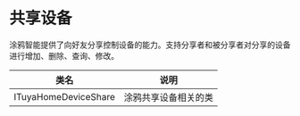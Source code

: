 # 共享设备

涂鸦智能提供了向好友分享控制设备的能力。支持分享者和被分享者对分享的设备进行增加、删除、查询、修改。

|         类名         |         说明         |
| ------------------ | ------------------ |
| ITuyaHomeDeviceShare | 涂鸦共享设备相关的类 |